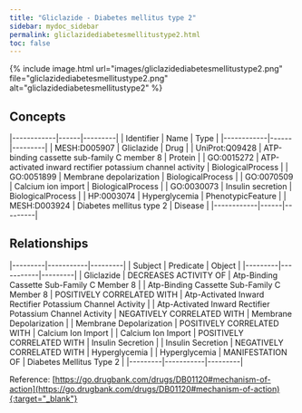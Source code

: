```yaml
---
title: "Gliclazide - Diabetes mellitus type 2"
sidebar: mydoc_sidebar
permalink: gliclazidediabetesmellitustype2.html
toc: false 
---
```


{% include image.html url="images/gliclazidediabetesmellitustype2.png" file="gliclazidediabetesmellitustype2.png" alt="gliclazidediabetesmellitustype2" %}

## Concepts

|------------|------|---------|
| Identifier | Name | Type    |
|------------|------|---------|
| MESH:D005907 | Gliclazide | Drug |
| UniProt:Q09428 | ATP-binding cassette sub-family C member 8 | Protein |
| GO:0015272 | ATP-activated inward rectifier potassium channel activity | BiologicalProcess |
| GO:0051899 | Membrane depolarization | BiologicalProcess |
| GO:0070509 | Calcium ion import | BiologicalProcess |
| GO:0030073 | Insulin secretion | BiologicalProcess |
| HP:0003074 | Hyperglycemia | PhenotypicFeature |
| MESH:D003924 | Diabetes mellitus type 2 | Disease |
|------------|------|---------|

## Relationships

|---------|-----------|---------|
| Subject | Predicate | Object  |
|---------|-----------|---------|
| Gliclazide | DECREASES ACTIVITY OF | Atp-Binding Cassette Sub-Family C Member 8 |
| Atp-Binding Cassette Sub-Family C Member 8 | POSITIVELY CORRELATED WITH | Atp-Activated Inward Rectifier Potassium Channel Activity |
| Atp-Activated Inward Rectifier Potassium Channel Activity | NEGATIVELY CORRELATED WITH | Membrane Depolarization |
| Membrane Depolarization | POSITIVELY CORRELATED WITH | Calcium Ion Import |
| Calcium Ion Import | POSITIVELY CORRELATED WITH | Insulin Secretion |
| Insulin Secretion | NEGATIVELY CORRELATED WITH | Hyperglycemia |
| Hyperglycemia | MANIFESTATION OF | Diabetes Mellitus Type 2 |
|---------|-----------|---------|

Reference: [https://go.drugbank.com/drugs/DB01120#mechanism-of-action](https://go.drugbank.com/drugs/DB01120#mechanism-of-action){:target="_blank"}